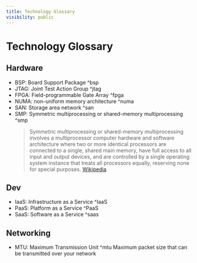 ```yaml
---
title: Technology Glossary
visibility: public
---
```

# Technology Glossary

## Hardware

- BSP: Board Support Package ^bsp
- JTAG: Joint Test Action Group ^jtag
- FPGA: Field-programmable Gate Array ^fpga
- NUMA: non-uniform memory architecture ^numa
- SAN: Storage area network ^san
- SMP: Symmetric multiprocessing or shared-memory multiprocessing ^smp
    > Symmetric multiprocessing or shared-memory multiprocessing involves a multiprocessor computer hardware and software architecture where two or more identical processors are connected to a single, shared main memory, have full access to all input and output devices, and are controlled by a single operating system instance that treats all processors equally, reserving none for special purposes. [Wikipedia](https://en.wikipedia.org/wiki/Symmetric_multiprocessing)

## Dev

- IaaS: Infrastructure as a Service ^IaaS
- PaaS: Platform as a Service ^PaaS
- SaaS: Software as a Service ^saas

## Networking

- MTU: Maximum Transmission Unit ^mtu
  Maximum packet size that can be transmitted over your network 